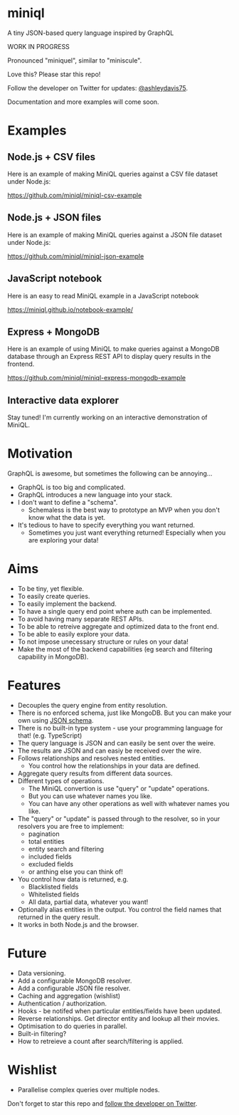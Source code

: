 # miniql

A tiny JSON-based query language inspired by GraphQL

WORK IN PROGRESS

Pronounced "miniquel", similar to "miniscule".

Love this? Please star this repo!

Follow the developer on Twitter for updates: [@ashleydavis75](https://twitter.com/ashleydavis75).

Documentation and more examples will come soon.

# Examples

## Node.js + CSV files

Here is an example of making MiniQL queries against a CSV file dataset under Node.js:

https://github.com/miniql/miniql-csv-example

## Node.js + JSON files

Here is an example of making MiniQL queries against a JSON file dataset under Node.js:

https://github.com/miniql/miniql-json-example


## JavaScript notebook

Here is an easy to read MiniQL example in a JavaScript notebook

https://miniql.github.io/notebook-example/

## Express + MongoDB

Here is an example of using MiniQL to make queries against a MongoDB database through an Express REST API to display query results in the frontend.

https://github.com/miniql/miniql-express-mongodb-example

## Interactive data explorer

Stay tuned! I'm currently working on an interactive demonstration of MiniQL.

# Motivation

GraphQL is awesome, but sometimes the following can be annoying...

- GraphQL is too big and complicated.
- GraphQL introduces a new language into your stack.
- I don't want to define a "schema". 
    - Schemaless is the best way to prototype an MVP when you don't know what the data is yet.
- It's tedious to have to specify everything you want returned.
    - Sometimes you just want everything returned! Especially when you are exploring your data!

# Aims

- To be tiny, yet flexible.
- To easily create queries.
- To easily implement the backend.
- To have a single query end point where auth can be implemented.
- To avoid having many separate REST APIs.
- To be able to retreive aggregate and optimized data to the front end.
- To be able to easily explore your data.
- To not impose unecessary structure or rules on your data!
- Make the most of the backend capabilities (eg search and filtering capability in MongoDB).

# Features

- Decouples the query engine from entity resolution.
- There is no enforced schema, just like MongoDB. But you can make your own using [JSON schema](https://json-schema.org/).
- There is no built-in type system - use your programming language for that! (e.g. TypeScript)
- The query language is JSON and can easily be sent over the weire.
- The results are JSON and can easiy be received over the wire.
- Follows relationships and resolves nested entities.
    - You control how the relationships in your data are defined.
- Aggregate query results from different data sources.
- Different types of operations.
    - The MiniQL convertion is use "query" or "update" operations.
    - But you can use whatever names you like.
    - You can have any other operations as well with whatever names you like.
- The "query" or "update" is passed through to the resolver, so in your resolvers you are free to implement:
    - pagination
    - total entities
    - entity search and filtering
    - included fields
    - excluded fields
    - or anthing else you can think of!
- You control how data is returned, e.g.
    - Blacklisted fields
    - Whitelisted fields
    - All data, partial data, whatever you want!
- Optionally alias entities in the output. You control the field names that returned in the query result.
- It works in both Node.js and the browser.

# Future

- Data versioning.
- Add a configurable MongoDB resolver.
- Add a configurable JSON file resolver.
- Caching and aggregation (wishlist)
- Authentication / authorization.
- Hooks - be notifed when particular entities/fields have been updated.
- Reverse relationships. Get director entity and lookup all their movies.
- Optimisation to do queries in parallel.
- Built-in filtering?
- How to retreieve a count after search/filtering is applied.

# Wishlist

- Parallelise complex queries over multiple nodes.

Don't forget to star this repo and [follow the developer on Twitter](https://twitter.com/ashleydavis75).